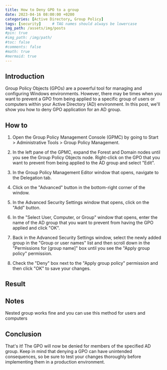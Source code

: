 ```yaml
---
title: How to Deny GPO to a group
date: 2023-04-16 08:00:00 +0200
categories: [Active Directory, Group Policy]
tags: [security]     # TAG names should always be lowercase
img_path: /assets/img/posts
#pin: true
#img_path: /img/path/
#toc: false
#comments: false
#math: true
#mermaid: true
---
```

## Introduction
Group Policy Objects (GPOs) are a powerful tool for managing and configuring Windows environments. However, there may be times when you want to prevent a GPO from being applied to a specific group of users or computers within your Active Directory (AD) environment. In this post, we'll show you how to deny GPO application for an AD group.


## How to
1. Open the Group Policy Management Console (GPMC) by going to Start > Administrative Tools > Group Policy Management.

2. In the left pane of the GPMC, expand the Forest and Domain nodes until you see the Group Policy Objects node. Right-click on the GPO that you want to prevent from being applied to the AD group and select "Edit".

3. In the Group Policy Management Editor window that opens, navigate to the Delegation tab.

4. Click on the "Advanced" button in the bottom-right corner of the window.

5. In the Advanced Security Settings window that opens, click on the "Add" button.

6. In the "Select User, Computer, or Group" window that opens, enter the name of the AD group that you want to prevent from having the GPO applied and click "OK".

7. Back in the Advanced Security Settings window, select the newly added group in the "Group or user names" list and then scroll down in the "Permissions for [group name]" box until you see the "Apply group policy" permission.

8. Check the "Deny" box next to the "Apply group policy" permission and then click "OK" to save your changes.

## Result

## Notes
Nested group works fine and you can use this method for users and computers

## Conclusion
That's it! The GPO will now be denied for members of the specified AD group. Keep in mind that denying a GPO can have unintended consequences, so be sure to test your changes thoroughly before implementing them in a production environment.
